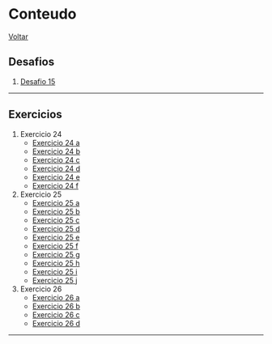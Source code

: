 # Conteudo

[Voltar](../README.md)

## Desafios

1. [Desafio 15](desafios/des15/index.html)

---

## Exercicios

1. Exercicio 24
    - [Exercicio 24 a](exercicios/ex024/iframe001.html)
    - [Exercicio 24 b](exercicios/ex024/iframe002.html)
    - [Exercicio 24 c](exercicios/ex024/iframe003.html)
    - [Exercicio 24 d](exercicios/ex024/iframe004.html)
    - [Exercicio 24 e](exercicios/ex024/iframe005.html)
    - [Exercicio 24 f](exercicios/ex024/iframe006.html)
1. Exercicio 25
    - [Exercicio 25 a](exercicios/ex025/form001.html)
    - [Exercicio 25 b](exercicios/ex025/form002.html)
    - [Exercicio 25 c](exercicios/ex025/form003.html)
    - [Exercicio 25 d](exercicios/ex025/form004.html)
    - [Exercicio 25 e](exercicios/ex025/form005.html)
    - [Exercicio 25 f](exercicios/ex025/form006.html)
    - [Exercicio 25 g](exercicios/ex025/form007.html)
    - [Exercicio 25 h](exercicios/ex025/form008.html)
    - [Exercicio 25 i](exercicios/ex025/form009.html)
    - [Exercicio 25 j](exercicios/ex025/form0010.html)
1. Exercicio 26
    - [Exercicio 26 a](exercicios/ex026/mq001/index.html)
    - [Exercicio 26 b](exercicios/ex026/mq002/index.html)
    - [Exercicio 26 c](exercicios/ex026/mq003/index.html)
    - [Exercicio 26 d](exercicios/ex026/mq004/index.html)

---
